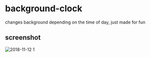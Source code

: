 # background-clock
changes background depending on the time of day, just made for fun


## screenshot

![2018-11-12 1](https://user-images.githubusercontent.com/42116608/48324225-d5ce9a00-e627-11e8-8862-5e07f49bc06a.png)

